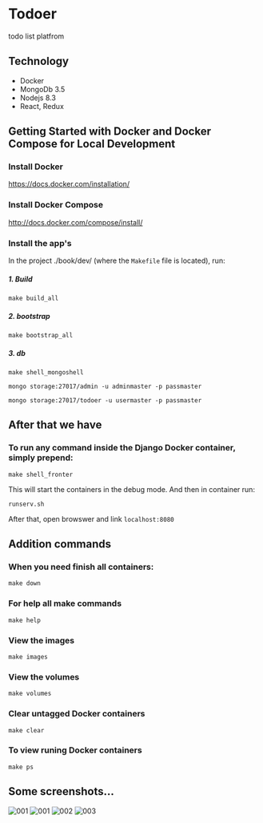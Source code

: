 Todoer
========================

todo list platfrom

Technology
----------------
- Docker
- MongoDb 3.5
- Nodejs 8.3
- React, Redux


Getting Started with Docker and Docker Compose for Local Development
--------------------------------------------------------------------

### Install Docker

https://docs.docker.com/installation/

### Install Docker Compose

http://docs.docker.com/compose/install/

### Install the app's

In the project ./book/dev/ (where the `Makefile` file is located), run:

##### 1. Build

```
make build_all
```

##### 2. bootstrap

```
make bootstrap_all
```

##### 3. db

```
make shell_mongoshell
```

```
mongo storage:27017/admin -u adminmaster -p passmaster
```

```
mongo storage:27017/todoer -u usermaster -p passmaster
```


After that we have 
--------------------------------------------------------------------

### To run any command inside the Django Docker container, simply prepend:

```
make shell_fronter
```

This will start the containers in the debug mode. And then in container run:

```
runserv.sh
```

After that, open browswer and link `localhost:8080` 




Addition commands 
--------------------------------------------------------------------

### When you need finish all containers:

```
make down
```


### For help all make commands

```
make help
```


### View the images

```
make images
```

### View the volumes

```
make volumes
```

### Clear untagged Docker containers

```
make clear
```

### To view runing Docker containers

```
make ps
```

Some screenshots...
--------------------------------------------------------------------
![001](https://raw.github.com/elston/todoer/master/screenshots/00.png "00")
![001](https://raw.github.com/elston/todoer/master/screenshots/01.png "01")
![002](https://raw.github.com/elston/todoer/master/screenshots/02.png "02")
![003](https://raw.github.com/elston/todoer/master/screenshots/03.png "03")

